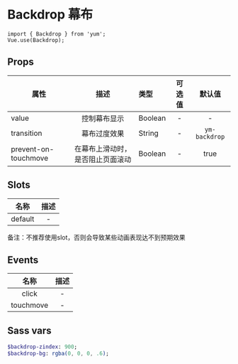 # Backdrop 幕布

```JS
import { Backdrop } from 'yum';
Vue.use(Backdrop);
```


## Props

| 属性 | 描述 | 类型 | 可选值 | 默认值 |
| - | :-: | :- | :-: | :-: |
| value | 控制幕布显示 | Boolean | - | - |
| transition | 幕布过度效果 | String | - | `ym-backdrop` |
| prevent-on-touchmove | 在幕布上滑动时，是否阻止页面滚动 | Boolean | - | true |


## Slots

| 名称 | 描述 |
| :-: | :-: |
| default | - |

备注：不推荐使用slot，否则会导致某些动画表现达不到预期效果


## Events

| 名称 | 描述 |
| :-: | :-: |
| click | - |
| touchmove | - |


## Sass vars

```sass
$backdrop-zindex: 900;
$backdrop-bg: rgba(0, 0, 0, .6);
```

